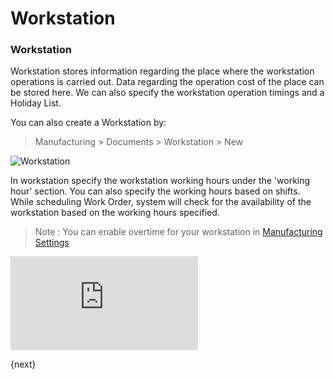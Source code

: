 <!-- add-breadcrumbs -->
# Workstation

### Workstation

Workstation stores information regarding the place where the workstation operations is carried out.
Data regarding the operation cost of the place can be stored here.
We can also specify the workstation operation timings and a Holiday List.

You can also create a Workstation by:

> Manufacturing > Documents > Workstation > New

<img class="screenshot" alt="Workstation" src="{{docs_base_url}}/assets/img/manufacturing/workstation.png">

In workstation specify the workstation working hours under the 'working hour' section. 
You can also specify the working hours based on shifts.
While scheduling Work Order, system will check for the availability of the workstation based on the working hours specified.	

> Note : You can enable overtime for your workstation in [Manufacturing Settings](/docs/user/manual/en/manufacturing/setup/manufacturing-settings.html)


<div class="embed-container">
    <iframe src="https://www.youtube.com/embed/UVGfzwOOZC4?rel=0" frameborder="0" allow="autoplay; encrypted-media" allowfullscreen>
    </iframe>
</div>

{next}